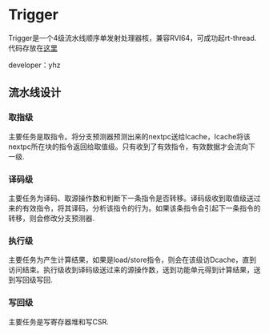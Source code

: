 # Trigger

Trigger是一个4级流水线顺序单发射处理器核，兼容RVI64，可成功起rt-thread.
代码存放在[这里](https://github.com/yuhanzhu612/Trigger/tree/super_scalar/projects/chisel_cpu_diff/src/main/scala)

developer：yhz


## 流水线设计

### 取指级

主要任务是取指令。将分支预测器预测出来的nextpc送给Icache，Icache将该nextpc所在块的指令返回给取值级。只有收到了有效指令，有效数据才会流向下一级.

### 译码级

主要任务为译码、取源操作数和判断下一条指令是否转移。译码级收到取值级送过来的有效指令，将其译码，分析该指令的行为。如果该条指令会引起下一条指令的转移，则会修改分支预测器.

### 执行级

主要任务为产生计算结果，如果是load/store指令，则会在该级访Dcache，直到访问结束。执行级收到译码级送过来的源操作数，送到功能单元得到计算结果，送到写回级写回.

### 写回级

主要任务是写寄存器堆和写CSR.

